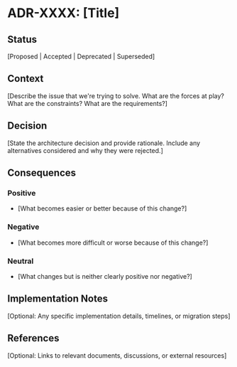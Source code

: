 # ADR-XXXX: [Title]

## Status

[Proposed | Accepted | Deprecated | Superseded]

## Context

[Describe the issue that we're trying to solve. What are the forces at play? What are the constraints? What are the requirements?]

## Decision

[State the architecture decision and provide rationale. Include any alternatives considered and why they were rejected.]

## Consequences

### Positive
- [What becomes easier or better because of this change?]

### Negative  
- [What becomes more difficult or worse because of this change?]

### Neutral
- [What changes but is neither clearly positive nor negative?]

## Implementation Notes

[Optional: Any specific implementation details, timelines, or migration steps]

## References

[Optional: Links to relevant documents, discussions, or external resources]
